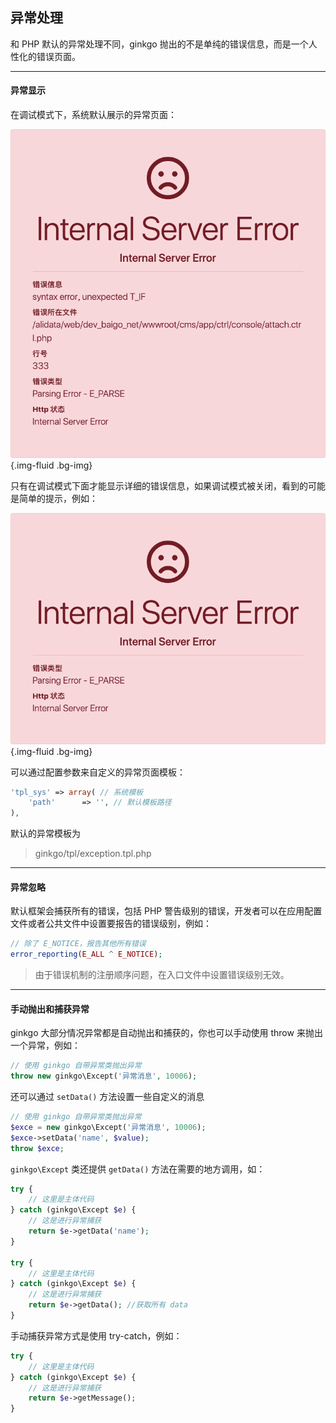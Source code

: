 ## 异常处理

和 PHP 默认的异常处理不同，ginkgo 抛出的不是单纯的错误信息，而是一个人性化的错误页面。

----------

#### 异常显示

在调试模式下，系统默认展示的异常页面：

![在调试模式下](exception_dump.png){.img-fluid .bg-img}

只有在调试模式下面才能显示详细的错误信息，如果调试模式被关闭，看到的可能是简单的提示，例如：

![在部署模式下](exception.png){.img-fluid .bg-img}

可以通过配置参数来自定义的异常页面模板：

``` php
'tpl_sys' => array( // 系统模板
    'path'      => '', // 默认模板路径
),
```

默认的异常模板为

> ginkgo/tpl/exception.tpl.php

----------

#### 异常忽略

默认框架会捕获所有的错误，包括 PHP 警告级别的错误，开发者可以在应用配置文件或者公共文件中设置要报告的错误级别，例如：

``` php
// 除了 E_NOTICE，报告其他所有错误
error_reporting(E_ALL ^ E_NOTICE);
```

> 由于错误机制的注册顺序问题，在入口文件中设置错误级别无效。

----------

#### 手动抛出和捕获异常

ginkgo 大部分情况异常都是自动抛出和捕获的，你也可以手动使用 throw 来抛出一个异常，例如：

``` php
// 使用 ginkgo 自带异常类抛出异常
throw new ginkgo\Except('异常消息', 10006);
```

还可以通过 `setData()` 方法设置一些自定义的消息

``` php
// 使用 ginkgo 自带异常类抛出异常
$exce = new ginkgo\Except('异常消息', 10006);
$exce->setData('name', $value);
throw $exce;
```

`ginkgo\Except` 类还提供 `getData()` 方法在需要的地方调用，如：

``` php
try {
    // 这里是主体代码
} catch (ginkgo\Except $e) {
    // 这是进行异常捕获
    return $e->getData('name');
}

try {
    // 这里是主体代码
} catch (ginkgo\Except $e) {
    // 这是进行异常捕获
    return $e->getData(); //获取所有 data
}
```

手动捕获异常方式是使用 try-catch，例如：

``` php
try {
    // 这里是主体代码
} catch (ginkgo\Except $e) {
    // 这是进行异常捕获
    return $e->getMessage();
}
```
